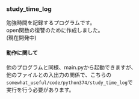 ### study_time_log

勉強時間を記録するプログラムです。  
open関数の復讐のために作成しました。  
(現在開発中)  

#### 動作に関して

他のプログラムと同様、main.pyから起動できますが、  
他のファイルとの入出力の関係で、こちらの  
`somewhat_useful/code/python374/study_time_log`で  
実行を行う必要があります。  
